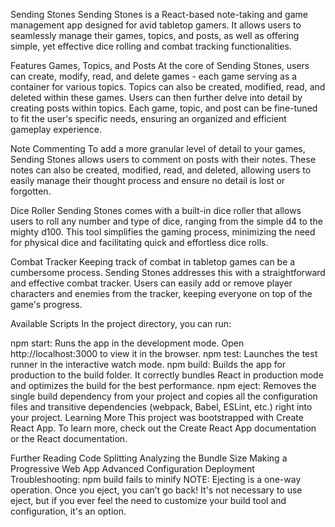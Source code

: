 Sending Stones
Sending Stones is a React-based note-taking and game management app designed for avid tabletop gamers. It allows users to seamlessly manage their games, topics, and posts, as well as offering simple, yet effective dice rolling and combat tracking functionalities.

Features
Games, Topics, and Posts
At the core of Sending Stones, users can create, modify, read, and delete games - each game serving as a container for various topics. Topics can also be created, modified, read, and deleted within these games. Users can then further delve into detail by creating posts within topics. Each game, topic, and post can be fine-tuned to fit the user's specific needs, ensuring an organized and efficient gameplay experience.

Note Commenting
To add a more granular level of detail to your games, Sending Stones allows users to comment on posts with their notes. These notes can also be created, modified, read, and deleted, allowing users to easily manage their thought process and ensure no detail is lost or forgotten.

Dice Roller
Sending Stones comes with a built-in dice roller that allows users to roll any number and type of dice, ranging from the simple d4 to the mighty d100. This tool simplifies the gaming process, minimizing the need for physical dice and facilitating quick and effortless dice rolls.

Combat Tracker
Keeping track of combat in tabletop games can be a cumbersome process. Sending Stones addresses this with a straightforward and effective combat tracker. Users can easily add or remove player characters and enemies from the tracker, keeping everyone on top of the game's progress.

Available Scripts
In the project directory, you can run:

npm start: Runs the app in the development mode. Open http://localhost:3000 to view it in the browser.
npm test: Launches the test runner in the interactive watch mode.
npm build: Builds the app for production to the build folder. It correctly bundles React in production mode and optimizes the build for the best performance.
npm eject: Removes the single build dependency from your project and copies all the configuration files and transitive dependencies (webpack, Babel, ESLint, etc.) right into your project.
Learning More
This project was bootstrapped with Create React App. To learn more, check out the Create React App documentation or the React documentation.

Further Reading
Code Splitting
Analyzing the Bundle Size
Making a Progressive Web App
Advanced Configuration
Deployment
Troubleshooting: npm build fails to minify
NOTE: Ejecting is a one-way operation. Once you eject, you can’t go back! It's not necessary to use eject, but if you ever feel the need to customize your build tool and configuration, it's an option.
